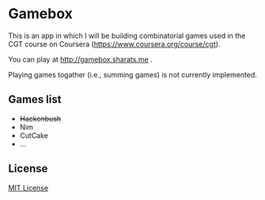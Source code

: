 # Gamebox

This is an app in which I will be building combinatorial games used in the CGT
course on Coursera (https://www.coursera.org/course/cgt).

You can play at http://gamebox.sharats.me .

Playing games togather (i.e., summing games) is not currently implemented.

## Games list

- ~~Hackenbush~~
- Nim
- CutCake
- ...

## License

[MIT License](http://mitl.sharats.me)

